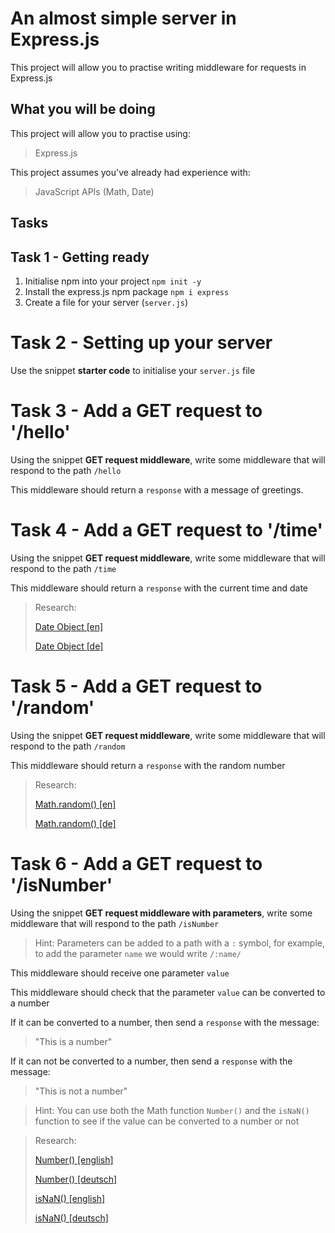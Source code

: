 # An almost simple server in Express.js

This project will allow you to practise writing middleware for requests in Express.js

## What you will be doing

This project will allow you to practise using:

> Express.js

This project assumes you've already had experience with:

> JavaScript APIs (Math, Date)

## Tasks

## Task 1 - Getting ready

1. Initialise npm into your project
   `npm init -y`
2. Install the express.js npm package
   `npm i express`
3. Create a file for your server (`server.js`)

# Task 2 - Setting up your server

Use the snippet **starter code** to initialise your `server.js` file

# Task 3 - Add a GET request to '/hello'

Using the snippet **GET request middleware**, write some middleware that will respond to the path `/hello`

This middleware should return a `response` with a message of greetings.

# Task 4 - Add a GET request to '/time'

Using the snippet **GET request middleware**, write some middleware that will respond to the path `/time`

This middleware should return a `response` with the current time and date

> Research:
>
> [Date Object [en]](https://developer.mozilla.org/en-US/docs/Web/JavaScript/Reference/Global_Objects/Date)
>
> [Date Object [de]](https://developer.mozilla.org/de/docs/Web/JavaScript/Reference/Global_Objects/Date)

# Task 5 - Add a GET request to '/random'

Using the snippet **GET request middleware**, write some middleware that will respond to the path `/random`

This middleware should return a `response` with the random number

> Research:
>
> [Math.random() [en]](https://developer.mozilla.org/en-US/docs/Web/JavaScript/Reference/Global_Objects/Math/random)
>
> [Math.random() [de]](https://developer.mozilla.org/de/docs/Web/JavaScript/Reference/Global_Objects/Math/random)

# Task 6 - Add a GET request to '/isNumber'

Using the snippet **GET request middleware with parameters**, write some middleware that will respond to the path `/isNumber`

> Hint: Parameters can be added to a path with a `:` symbol, for example, to add the parameter `name` we would write `/:name/`

This middleware should receive one parameter `value`

This middleware should check that the parameter `value` can be converted to a number

If it can be converted to a number, then send a `response` with the message:
> "This is a number"

If it can not be converted to a number, then send a `response` with the message:
> "This is not a number"

> Hint: You can use both the Math function `Number()` and the `isNaN()` function to see if the value can be converted to a number or not

> Research:
>
> [Number() [english]](https://developer.mozilla.org/en-US/docs/Web/JavaScript/Reference/Global_Objects/Number)
>
> [Number() [deutsch]](https://developer.mozilla.org/de/docs/Web/JavaScript/Reference/Global_Objects/Number)
>
> [isNaN() [english]](https://developer.mozilla.org/en-US/docs/Web/JavaScript/Reference/Global_Objects/isNaN)
>
> [isNaN() [deutsch]](https://developer.mozilla.org/de/docs/Web/JavaScript/Reference/Global_Objects/isNaN)